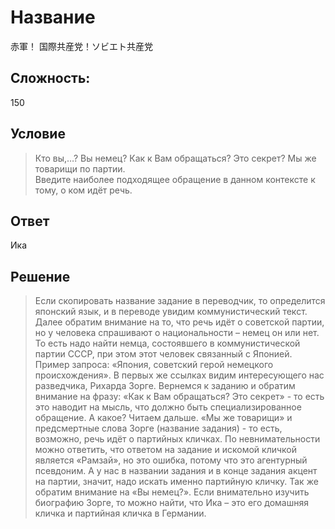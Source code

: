 # Название
赤軍！ 国際共産党！ソビエト共産党
## Сложность: 
150
## Условие
> Кто вы,…? Вы немец? Как к Вам обращаться? Это секрет? Мы же товарищи по партии. <br/>
> Введите наиболее подходящее обращение в данном контексте к тому, о ком идёт речь.
## Ответ
Ика 
## Решение
> Если скопировать название задание в переводчик, то определится японский язык, и в переводе увидим коммунистический текст. Далее обратим внимание на то, что речь идёт о советской партии, но у человека спрашивают о национальности – немец он или нет. То есть надо найти немца, состоявшего в коммунистической партии СССР, при этом этот человек связанный с Японией.
> Пример запроса: «Япония, советский герой немецкого происхождения». В первых же ссылках видим интересующего нас разведчика, Рихарда Зорге.
> Вернемся к заданию и обратим внимание на фразу: «Как к Вам обращаться? Это секрет» - то есть это наводит на мысль, что должно быть специализированное обращение. А какое? 
> Читаем дальше. «Мы же товарищи» и предсмертные слова Зорге (название задания) - то есть, возможно, речь идёт о партийных кличках. По невнимательности можно ответить, что ответом на задание и искомой кличкой является «Рамзай», но это ошибка, потому что это агентурный псевдоним. А у нас в названии задания и в конце задания акцент на партии, значит, надо искать именно партийную кличку. Так же обратим внимание на «Вы немец?». Если внимательно изучить биографию Зорге, то можно найти, что Ика – это его домашняя кличка и партийная кличка в Германии.
